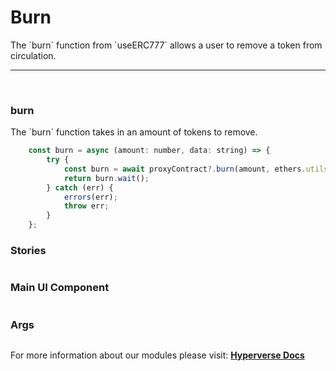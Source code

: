 # Burn

<p> The `burn` function from `useERC777` allows a user to remove a token from circulation. </p>

---

<br>

### burn

<p> The `burn` function takes in an amount of tokens to remove. </p>

```jsx
	const burn = async (amount: number, data: string) => {
		try {
			const burn = await proxyContract?.burn(amount, ethers.utils.formatBytes32String(data));
			return burn.wait();
		} catch (err) {
			errors(err);
			throw err;
		}
	};
```

### Stories

```jsx

```

### Main UI Component

```jsx

```

### Args

```jsx

```

For more information about our modules please visit: [**Hyperverse Docs**](https://docs.hyperverse.dev)
